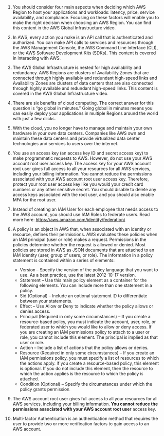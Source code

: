 
1. You should consider four main aspects when deciding which AWS Region to host your applications and workloads: latency, price, service availability, and compliance. Focusing on these factors will enable you to make the right decision when choosing an AWS Region. You can find this content in the AWS Global Infrastructure video. 

2. In AWS, every action you make is an API call that is authenticated and authorized. You can make API calls to services and resources through the AWS Management Console, the AWS Command Line Interface (CLI), or the AWS Software Development Kits (SDKs). This content is covered in Interacting with AWS.  

3. The AWS Global Infrastructure is nested for high availability and redundancy. AWS Regions are clusters of Availability Zones that are connected through highly availably and redundant high-speed links and Availability Zones are clusters of data centers that are also connected through highly available and redundant high-speed links. This content is covered in the AWS Global Infrastructure video.

4. There are six benefits of cloud computing. The correct answer for this question is “go global in minutes.” Going global in minutes means you can easily deploy your applications in multiple Regions around the world with just a few clicks.

5. With the cloud, you no longer have to manage and maintain your own hardware in your own data centers. Companies like AWS own and maintain these data centers and provide virtualized data center technologies and services to users over the internet. 

6. You use an access key (an access key ID and secret access key) to make programmatic requests to AWS. However, do not use your AWS account root user access key. The access key for your AWS account root user gives full access to all your resources for all AWS services, including your billing information. You cannot reduce the permissions associated with your AWS account root user access key. Therefore, protect your root user access key like you would your credit card numbers or any other sensitive secret. You should disable to delete any access keys associated with the root user, and you should also enable MFA for the root user.

7. Instead of creating an IAM User for each employee that needs access to the AWS account, you should use IAM Roles to federate users. Read more here: https://aws.amazon.com/identity/federation/

8. A policy is an object in AWS that, when associated with an identity or resource, defines their permissions. AWS evaluates these policies when an IAM principal (user or role) makes a request. Permissions in the policies determine whether the request is allowed or denied. Most policies are stored in AWS as JSON documents that are attached to an IAM identity (user, group of users, or role). The information in a policy statement is contained within a series of elements:

    - Version – Specify the version of the policy language that you want to use. As a best practice, use the latest 2012-10-17 version.
    - Statement – Use this main policy element as a container for the following elements. You can include more than one statement in a policy.
    - Sid (Optional) – Include an optional statement ID to differentiate between your statements.
    - Effect – Use Allow or Deny to indicate whether the policy allows or denies access.
    - Principal (Required in only some circumstances) – If you create a resource-based policy, you must indicate the account, user, role, or federated user to which you would like to allow or deny access. If you are creating an IAM permissions policy to attach to a user or role, you cannot include this element. The principal is implied as that user or role.
    - Action – Include a list of actions that the policy allows or denies.
    - Resource (Required in only some circumstances) – If you create an IAM permissions policy, you must specify a list of resources to which the actions apply. If you create a resource-based policy, this element is optional. If you do not include this element, then the resource to which the action applies is the resource to which the policy is attached.
    - Condition (Optional) – Specify the circumstances under which the policy grants permission.

9. The AWS account root user gives full access to all your resources for all AWS services, including your billing information. **You cannot reduce the permissions associated with your AWS account root user** access key.

10. Multi-factor Authentication is an authentication method that requires the user to provide two or more verification factors to gain access to an AWS account.
